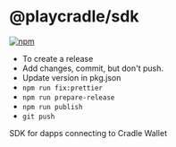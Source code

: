 # @playcradle/sdk
[![npm](https://img.shields.io/npm/v/@playcradle/sdk.svg?maxAge=2592000)](https://www.npmjs.com/package/@playcradle/sdk)

- To create a release
 - Add changes, commit, but don't push.
 - Update version in pkg.json 
 - `npm run fix:prettier`
 - `npm run prepare-release`
 - `npm run publish`
 - `git push`


SDK for dapps connecting to Cradle Wallet